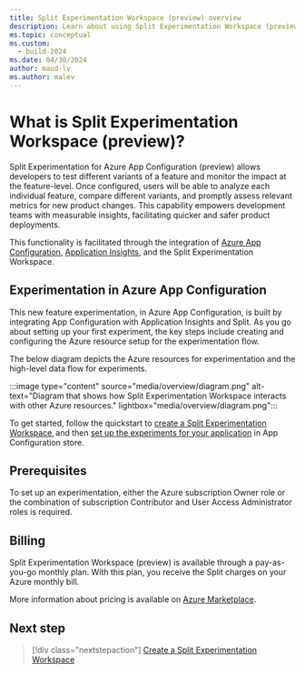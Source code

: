 ```yaml
---
title: Split Experimentation Workspace (preview) overview
description: Learn about using Split Experimentation Workspace (preview) in Azure.
ms.topic: conceptual
ms.custom:
  - build-2024
ms.date: 04/30/2024
author: maud-lv
ms.author: malev
---
```


# What is Split Experimentation Workspace (preview)?

Split Experimentation for Azure App Configuration (preview) allows developers to test different variants of a feature and monitor the impact at the feature-level. Once configured, users will be able to analyze each individual feature, compare different variants, and promptly assess relevant metrics for new product changes. This capability empowers development teams with measurable insights, facilitating quicker and safer product deployments.  

This functionality is facilitated through the integration of [Azure App Configuration](/azure/azure-app-configuration/), [Application Insights](/azure/azure-monitor/app/app-insights-overview/), and the Split Experimentation Workspace.

## Experimentation in Azure App Configuration

This new feature experimentation, in Azure App Configuration, is built by integrating App Configuration with Application Insights and Split. As you go about setting up your first experiment, the key steps include creating and configuring the Azure resource setup for the experimentation flow.  

The below diagram depicts the Azure resources for experimentation and the high-level data flow for experiments.

   :::image type="content" source="media/overview/diagram.png" alt-text="Diagram that shows how Split Experimentation Workspace interacts with other Azure resources." lightbox="media/overview/diagram.png":::

To get started, follow the quickstart to [create a Split Experimentation Workspace](create.md), and then [set up the experiments for your application](../../azure-app-configuration/run-experiments-aspnet-core.md) in App Configuration store.

## Prerequisites

To set up an experimentation, either the Azure subscription Owner role or the combination of subscription Contributor and User Access Administrator roles is required.

## Billing

Split Experimentation Workspace (preview) is available through a pay-as-you-go monthly plan. With this plan, you receive the Split charges on your Azure monthly bill.

More information about pricing is available on [Azure Marketplace](https://ms.portal.azure.com/#view/Microsoft_Azure_Marketplace/GalleryItemDetailsBladeNopdl/id/splitio1614896174525.azure-experimentation).

## Next step

> [!div class="nextstepaction"]
> [Create a Split Experimentation Workspace](./create.md)

